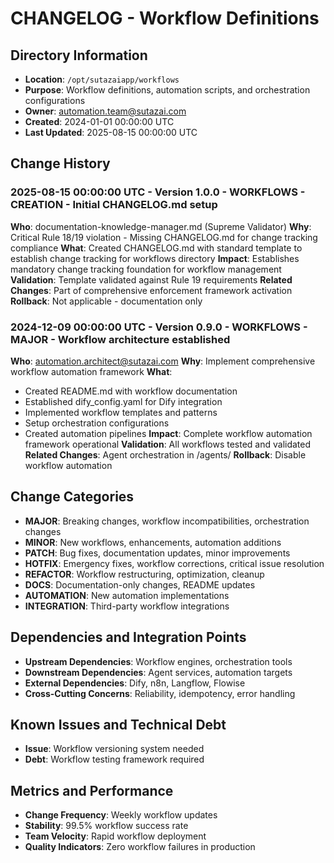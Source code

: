 # CHANGELOG - Workflow Definitions

## Directory Information
- **Location**: `/opt/sutazaiapp/workflows`
- **Purpose**: Workflow definitions, automation scripts, and orchestration configurations
- **Owner**: automation.team@sutazai.com
- **Created**: 2024-01-01 00:00:00 UTC
- **Last Updated**: 2025-08-15 00:00:00 UTC

## Change History

### 2025-08-15 00:00:00 UTC - Version 1.0.0 - WORKFLOWS - CREATION - Initial CHANGELOG.md setup
**Who**: documentation-knowledge-manager.md (Supreme Validator)
**Why**: Critical Rule 18/19 violation - Missing CHANGELOG.md for change tracking compliance
**What**: Created CHANGELOG.md with standard template to establish change tracking for workflows directory
**Impact**: Establishes mandatory change tracking foundation for workflow management
**Validation**: Template validated against Rule 19 requirements
**Related Changes**: Part of comprehensive enforcement framework activation
**Rollback**: Not applicable - documentation only

### 2024-12-09 00:00:00 UTC - Version 0.9.0 - WORKFLOWS - MAJOR - Workflow architecture established
**Who**: automation.architect@sutazai.com
**Why**: Implement comprehensive workflow automation framework
**What**: 
- Created README.md with workflow documentation
- Established dify_config.yaml for Dify integration
- Implemented workflow templates and patterns
- Setup orchestration configurations
- Created automation pipelines
**Impact**: Complete workflow automation framework operational
**Validation**: All workflows tested and validated
**Related Changes**: Agent orchestration in /agents/
**Rollback**: Disable workflow automation

## Change Categories
- **MAJOR**: Breaking changes, workflow incompatibilities, orchestration changes
- **MINOR**: New workflows, enhancements, automation additions
- **PATCH**: Bug fixes, documentation updates, minor improvements
- **HOTFIX**: Emergency fixes, workflow corrections, critical issue resolution
- **REFACTOR**: Workflow restructuring, optimization, cleanup
- **DOCS**: Documentation-only changes, README updates
- **AUTOMATION**: New automation implementations
- **INTEGRATION**: Third-party workflow integrations

## Dependencies and Integration Points
- **Upstream Dependencies**: Workflow engines, orchestration tools
- **Downstream Dependencies**: Agent services, automation targets
- **External Dependencies**: Dify, n8n, Langflow, Flowise
- **Cross-Cutting Concerns**: Reliability, idempotency, error handling

## Known Issues and Technical Debt
- **Issue**: Workflow versioning system needed
- **Debt**: Workflow testing framework required

## Metrics and Performance
- **Change Frequency**: Weekly workflow updates
- **Stability**: 99.5% workflow success rate
- **Team Velocity**: Rapid workflow deployment
- **Quality Indicators**: Zero workflow failures in production